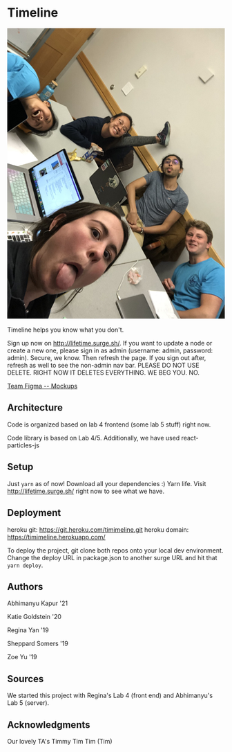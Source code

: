 # Timeline

![Team Photo](src/img/teamTimeline.jpeg)

Timeline helps you know what you don't.

Sign up now on http://lifetime.surge.sh/.
If you want to update a node or create a new one, please sign in as admin (username: admin, password: admin). Secure, we know. Then refresh the page. 
If you sign out after, refresh as well to see the non-admin nav bar.
PLEASE DO NOT USE DELETE. RIGHT NOW IT DELETES EVERYTHING. WE BEG YOU. NO.

[Team Figma -- Mockups](https://www.figma.com/files/project/2496184/Timeline---Journey---Design-Your-Life)

## Architecture

Code is organized based on lab 4 frontend (some lab 5 stuff) right now.

Code library is based on Lab 4/5. Additionally, we have used react-particles-js

## Setup

Just `yarn` as of now! Download all your dependencies :) Yarn life.
Visit http://lifetime.surge.sh/ right now to see what we have.

## Deployment
heroku git: https://git.heroku.com/timimeline.git
heroku domain: https://timimeline.herokuapp.com/

To deploy the project, git clone both repos onto your local dev environment. Change the deploy URL in package.json to another surge URL and hit that `yarn deploy`.

## Authors

Abhimanyu Kapur '21

Katie Goldstein '20

Regina Yan '19

Sheppard Somers '19

Zoe Yu '19

## Sources

We started this project with Regina's Lab 4 (front end) and Abhimanyu's Lab 5 (server).

## Acknowledgments

Our lovely TA's
Timmy Tim Tim (Tim)
